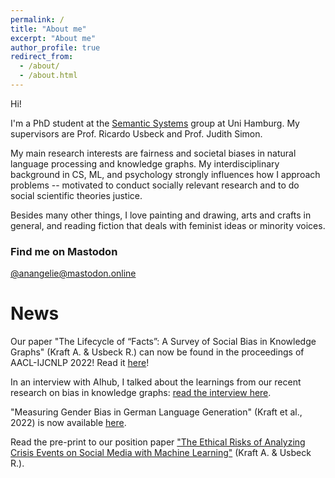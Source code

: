 ```yaml
---
permalink: /
title: "About me"
excerpt: "About me"
author_profile: true
redirect_from: 
  - /about/
  - /about.html
---
```

Hi!

I'm a PhD student at the [Semantic Systems](https://www.inf.uni-hamburg.de/en/inst/ab/sems/home.html) group at Uni Hamburg. My supervisors are Prof. Ricardo Usbeck and Prof. Judith Simon. 

My main research interests are fairness and societal biases in natural language processing and knowledge graphs. My interdisciplinary background in CS, ML, and psychology strongly influences how I approach problems -- motivated to conduct socially relevant research and to do social scientific theories justice.

Besides many other things, I love painting and drawing, arts and crafts in general, and reading fiction that deals with feminist ideas or minority voices. 

### Find me on Mastodon
[@anangelie@mastodon.online](https://sigmoid.social/@anangelie)

# News

Our paper "The Lifecycle of “Facts”: A Survey of Social Bias in Knowledge Graphs" (Kraft A. & Usbeck R.) can now be found in the proceedings of AACL-IJCNLP 2022! Read it [here](https://aclanthology.org/2022.aacl-main.49/)! 

In an interview with AIhub, I talked about the learnings from our recent research on bias in knowledge graphs: [read the interview here](https://aihub.org/2022/11/16/the-lifecycle-of-facts-a-survey-of-social-bias-in-knowledge-graphs-interview-with-angelie-kraft/).

"Measuring Gender Bias in German Language Generation" (Kraft et al., 2022) is now available [here](https://dl.gi.de/handle/20.500.12116/39481).

Read the pre-print to our position paper ["The Ethical Risks of Analyzing Crisis Events on Social Media with Machine Learning"](https://www.edit.fis.uni-hamburg.de/ws/files/21694376/CAMRDY_D2R2_ethical_risks_social_media_ML.pdf) (Kraft A. & Usbeck R.). 


